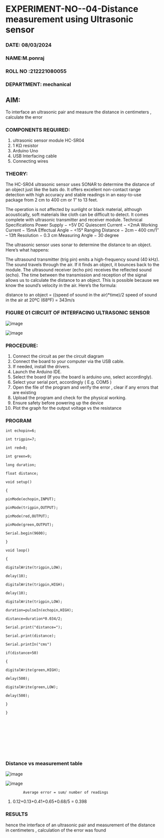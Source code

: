 # EXPERIMENT-NO--04-Distance measurement using Ultrasonic sensor
 ###  DATE: 08/03/2024

###  NAME:M.ponraj 
###  ROLL NO :212221080055
###  DEPARTMENT: mechanical
## AIM: 
To interface an ultrasonic pair and measure the distance in centimeters , calculate the error
 
### COMPONENTS REQUIRED:
1.	ultrasonic sensor module HC-SR04
2.	1 KΩ resistor 
3.	Arduino Uno 
4.	USB Interfacing cable 
5.	Connecting wires 


### THEORY: 
The HC-SR04 ultrasonic sensor uses SONAR to determine the distance of an object just like the bats do. It offers excellent non-contact range detection with high accuracy and stable readings in an easy-to-use package from 2 cm to 400 cm or 1” to 13 feet.

The operation is not affected by sunlight or black material, although acoustically, soft materials like cloth can be difficult to detect. It comes complete with ultrasonic transmitter and receiver module.
Technical Specifications
Power Supply − +5V DC
Quiescent Current − <2mA
Working Current − 15mA
Effectual Angle − <15°
Ranging Distance − 2cm – 400 cm/1″ – 13ft
Resolution − 0.3 cm
Measuring Angle − 30 degree

The ultrasonic sensor uses sonar to determine the distance to an object. Here’s what happens:

The ultrasound transmitter (trig pin) emits a high-frequency sound (40 kHz).
The sound travels through the air. If it finds an object, it bounces back to the module.
The ultrasound receiver (echo pin) receives the reflected sound (echo).
The time between the transmission and reception of the signal allows us to calculate the distance to an object. This is possible because we know the sound’s velocity in the air. Here’s the formula:

distance to an object = ((speed of sound in the air)*time)/2
speed of sound in the air at 20ºC (68ºF) = 343m/s

### FIGURE 01 CIRCUIT OF INTERFACING ULTRASONIC SENSOR 


![image](https://github.com/rajpon/Experiment--04-Interfacing-digital-output-with-arduino-ultrasonic-senso/assets/161028709/96b5d090-585e-4d9f-a5f7-9b7c670c428d)

![image](https://github.com/rajpon/Experiment--04-Interfacing-digital-output-with-arduino-ultrasonic-senso/assets/161028709/943e5885-14e0-493f-8f5b-6356e3ee0d14)



### PROCEDURE:
1.	Connect the circuit as per the circuit diagram 
2.	Connect the board to your computer via the USB cable.
3.	If needed, install the drivers.
4.	Launch the Arduino IDE.
5.	Select the board (If you the board is arduino uno, select accordingly).
6.	Select your serial port, accordingly ( E.g. COM5 )
7.	Open the file of the program  and verify the error , clear if any errors that are existing 
8.	Upload the program and check for the physical working. 
9.	Ensure safety before powering up the device 
10.	Plot the graph for the output voltage vs the resistance 


### PROGRAM 
```
int echopin=6;

int trigpin=7;

int red=8;

int green=9;

long duration;

float distance;

void setup()

{

pinMode(echopin,INPUT);

pinMode(trigpin,OUTPUT);

pinMode(red,OUTPUT);

pinMode(green,OUTPUT);

Serial.begin(9600);

}

void loop()

{

digitalWrite(trigpin,LOW);

delay(10);

digitalWrite(trigpin,HIGH);

delay(10);

digitalWrite(trigpin,LOW);

duration=pulseIn(echopin,HIGH);

distance=duration*0.034/2;

Serial.print("distance=");

Serial.print(distance);

Serial.printIn("cms")

if(distance>50)

{

digitalWrite(green,HIGH);

delay(500);

digitalWrite(green,LOW);

delay(500);

}

}










`````````


### Distance vs measurement table 

			
 
			
			
			

![image](https://github.com/rajpon/Experiment--04-Interfacing-digital-output-with-arduino-ultrasonic-senso/assets/161028709/d10fb4fa-317a-4040-a24f-5117c4bad762)

			
![image](https://github.com/rajpon/Experiment--04-Interfacing-digital-output-with-arduino-ultrasonic-senso/assets/161028709/89d884ea-f361-4cef-8f33-99e19a062fd4)

			
			
			
			Average error = sum/ number of readings 
 
1. 0.12+0.13+0.41+0.65+0.68/5 = 0.398







### RESULTS
hence the interface of an ultrasonic pair and measurement of the distance in centimeters , calculation of the error was found


 
